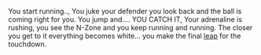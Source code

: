 You start running.., You juke your defender you look back and the ball is coming right for you. You jump and.... YOU CATCH IT, Your adrenaline is rushing, you see the N-Zone and you keep running and running. The closer you get to it everything becomes white... you make the final [leap](ER.md) for the touchdown.